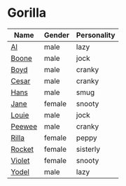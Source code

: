 # Gorilla

|Name|Gender|Personality|
|---|---|---|
|[Al](github.com/lindsaygelle/animalcrossing/villager/gorilla/al)|male|lazy|
|[Boone](github.com/lindsaygelle/animalcrossing/villager/gorilla/boone)|male|jock|
|[Boyd](github.com/lindsaygelle/animalcrossing/villager/gorilla/boyd)|male|cranky|
|[Cesar](github.com/lindsaygelle/animalcrossing/villager/gorilla/cesar)|male|cranky|
|[Hans](github.com/lindsaygelle/animalcrossing/villager/gorilla/hans)|male|smug|
|[Jane](github.com/lindsaygelle/animalcrossing/villager/gorilla/jane)|female|snooty|
|[Louie](github.com/lindsaygelle/animalcrossing/villager/gorilla/louie)|male|jock|
|[Peewee](github.com/lindsaygelle/animalcrossing/villager/gorilla/peewee)|male|cranky|
|[Rilla](github.com/lindsaygelle/animalcrossing/villager/gorilla/rilla)|female|peppy|
|[Rocket](github.com/lindsaygelle/animalcrossing/villager/gorilla/rocket)|female|sisterly|
|[Violet](github.com/lindsaygelle/animalcrossing/villager/gorilla/violet)|female|snooty|
|[Yodel](github.com/lindsaygelle/animalcrossing/villager/gorilla/yodel)|male|lazy|
